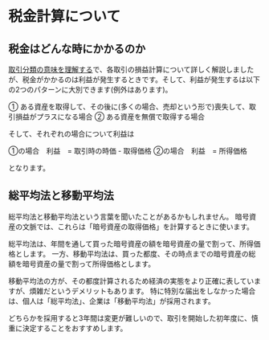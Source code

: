# 税金計算について

## 税金はどんな時にかかるのか

[取引分類の意味を理解する](./transaction-journal.md)で、各取引の損益計算について詳しく解説しましたが、税金がかかるのは利益が発生するときです。そして、利益が発生するは以下の2つのパターンに大別できます(例外はあります)。

① ある資産を取得して、その後に(多くの場合、売却という形で)喪失して、取引損益がプラスになる場合
② ある資産を無償で取得する場合

そして、それぞれの場合について利益は

①の場合　利益　= 取引時の時価 - 取得価格 
②の場合　利益　= 所得価格

となります。

## 総平均法と移動平均法

総平均法と移動平均法という言葉を聞いたことがあるかもしれません。
暗号資産の文脈では、これらは「暗号資産の取得価格」を計算するときに使います。

総平均法は、年間を通して買った暗号資産の額を暗号資産の量で割って、所得価格とします。
一方、移動平均法は、買った都度、その時点までの暗号資産の総額を暗号資産の量で割って所得価格とします。

移動平均法の方が、その都度計算されるため経済の実態をより正確に表していますが、煩雑だというデメリットもあります。
特に特別な届出をしなかった場合は、個人は「総平均法」、企業は「移動平均法」が採用されます。

どちらかを採用すると3年間は変更が難しいので、取引を開始した初年度に、慎重に決定することをおすすめします。



